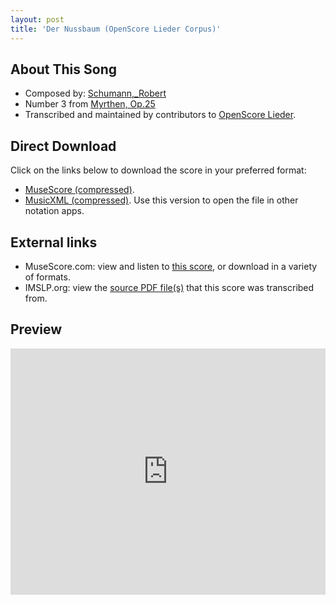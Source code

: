 ```yaml
---
layout: post
title: 'Der Nussbaum (OpenScore Lieder Corpus)'
---
```


## About This Song

- Composed by: [Schumann,_Robert](https://fourscoreandmore.org/openscore/lieder/Schumann,_Robert)
- Number 3 from [Myrthen, Op.25](https://fourscoreandmore.org/openscore/lieder/Schumann,_Robert/Myrthen,_Op.25)
- Transcribed and maintained by contributors to [OpenScore Lieder].

[OpenScore Lieder]: https://musescore.com/openscore-lieder-corpus

## Direct Download

Click on the links below to download the score in your preferred format:
- [MuseScore (compressed)](https://github.com/openscore/lieder/blob/main/scores/Schumann,_Robert/Myrthen,_Op.25/03_Der_Nussbaum/lc6891758.mscz?raw=true).
- [MusicXML (compressed)](https://github.com/openscore/lieder/blob/main/scores/Schumann,_Robert/Myrthen,_Op.25/03_Der_Nussbaum/lc6891758.mxl?raw=true). Use this version to open the file in other notation apps.

## External links

- MuseScore.com: view and listen to [this score][MuseScore], or download in a variety of formats.
- IMSLP.org: view the [source PDF file(s)][IMSLP] that this score was transcribed from.

[MuseScore]: https://musescore.com/score/6891758
[IMSLP]: https://imslp.org/wiki/Special:ReverseLookup/270905

## Preview

<iframe width="100%" height="394" src="https://musescore.com/openscore-lieder-corpus/scores/6891758/embed" frameborder="0" allowfullscreen allow="autoplay; fullscreen"></iframe>
